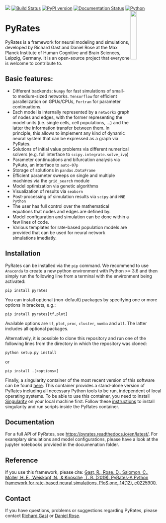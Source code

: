 [![](https://img.shields.io/github/license/pyrates-neuroscience/PyRates.svg)](https://github.com/pyrates-neuroscience/PyRates) 
[![Build Status](https://travis-ci.com/pyrates-neuroscience/PyRates.svg?branch=master)](https://travis-ci.com/pyrates-neuroscience/PyRates)
[![PyPI version](https://badge.fury.io/py/pyrates.svg)](https://badge.fury.io/py/pyrates)
[![Documentation Status](https://readthedocs.org/projects/pyrates/badge/?version=latest)](https://pyrates.readthedocs.io/en/latest/?badge=latest)
[![Python](https://img.shields.io/pypi/pyversions/pyrates.svg?style=plastic)](https://badge.fury.io/py/pyrates)
<img src="https://github.com/pyrates-neuroscience/PyRates/blob/master/PyRates_logo_color.png" width="20%" heigth="20%" align="right">

# PyRates
PyRates is a framework for neural modeling and simulations, developed by Richard Gast and Daniel Rose at the Max Planck Institute of Human Cognitive and Brain Sciences, Leipzig, Germany. 
It is an open-source project that everyone is welcome to contribute to.

## Basic features:

- Different backends: `Numpy` for fast simulations of small- to medium-sized networks. `Tensorflow` for efficient parallelization on GPUs/CPUs, `Fortran` for parameter continuations.
- Each model is internally represented by a `networkx` graph of nodes and edges, with the former representing the model units (i.e. single cells, cell populations, ...) and the latter the information transfer between them. In principle, this allows to implement any kind of dynamic neural system that can be expressed as a graph via PyRates.
- Solutions of initial value problems via different numerical solvers (e.g. full interface to `scipy.integrate.solve_ivp`)
- Parameter continuations and bifurcation analysis via PyAuto, an interface to `auto-07p`
- Storage of solutions in `pandas.DataFrame`
- Efficient parameter sweeps on single and multiple machines via the `grid_search` module
- Model optimization via genetic algorithms
- Visualization of results via `seaborn`
- Post-processing of simulation results via `scipy` and `MNE Python`
- The user has full control over the mathematical equations that nodes and edges are defined by. 
- Model configuration and simulation can be done within a few lines of code.  
- Various templates for rate-based population models are provided that can be used for neural network simulations imediatly.

## Installation

PyRates can be installed via the `pip` command. We recommend to use `Anaconda` to create a new python environment with Python >= 3.6 and then simply run the following line from a terminal with the environment being activated:
```
pip install pyrates
```

You can install optional (non-default) packages by specifying one or more options in brackets, e.g.:
```
pip install pyrates[tf,plot]
```

Available options are `tf`, `plot`, `proc`, `cluster`, `numba` and `all`. 
The latter includes all optional packages.

Alternatively, it is possible to clone this repository and run one of the following lines 
from the directory in which the repository was cloned:
```
python setup.py install
```
or
```
pip install .[<options>]
```

Finally, a singularity container of the most recent version of this software can be found [here](https://singularity.gwdg.de/containers/3).
This container provides a stand-alone version of PyRates including all necessary Python tools to be run, independent of local operating systems. 
To be able to use this container, you need to install [Singularity](https://singularity.lbl.gov/) on your local machine first.
Follow these [instructions](https://singularity.lbl.gov/quickstart) to install singularity and run scripts inside the PyRates container.

Documentation
-------------
For a full API of PyRates, see https://pyrates.readthedocs.io/en/latest/.
For examplary simulations and model configurations, please have a look at the jupyter notebooks provided in the documenation folder.

Reference
---------

If you use this framework, please cite:
[Gast, R., Rose, D., Salomon, C., Möller, H. E., Weiskopf, N., & Knösche, T. R. (2019). PyRates-A Python framework for rate-based neural simulations. PloS one, 14(12), e0225900.](https://doi.org/10.1371/journal.pone.0225900)

Contact
-------

If you have questions, problems or suggestions regarding PyRates, please contact [Richard Gast](https://www.cbs.mpg.de/person/59190/376039) or [Daniel Rose](https://www.cbs.mpg.de/person/51141/374227).
